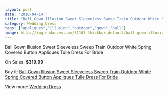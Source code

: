 ```yaml
---
layout: post
date: '2018-04-14'
title: "Ball Gown Illusion Sweet Sleeveless Sweep Train Outdoor White Spring Covered Button Appliques Tulle Dress For Bride"
category: Wedding Dress
tags: ["appliques","illusion","outdoor","gown","ball"]
image: http://img.eudances.com/31163-thickbox_default/ball-gown-illusion-sweet-sleeveless-sweep-train-outdoor-white-spring-covered-button-appliques-tulle-dress-for-bride.jpg
---
```

Ball Gown Illusion Sweet Sleeveless Sweep Train Outdoor White Spring Covered Button Appliques Tulle Dress For Bride

On Sales: **$319.99**
<a href="https://www.eudances.com/en/wedding-dress/9819-ball-gown-illusion-sweet-sleeveless-sweep-train-outdoor-white-spring-covered-button-appliques-tulle-dress-for-bride.html"><amp-img layout="responsive" width="600" height="600" src="//img.eudances.com/31163-thickbox_default/ball-gown-illusion-sweet-sleeveless-sweep-train-outdoor-white-spring-covered-button-appliques-tulle-dress-for-bride.jpg" alt="Ball Gown Illusion Sweet Sleeveless Sweep Train Outdoor White Spring Covered Button Appliques Tulle Dress For Bride 0" /></a>
<a href="https://www.eudances.com/en/wedding-dress/9819-ball-gown-illusion-sweet-sleeveless-sweep-train-outdoor-white-spring-covered-button-appliques-tulle-dress-for-bride.html"><amp-img layout="responsive" width="600" height="600" src="//img.eudances.com/31173-thickbox_default/ball-gown-illusion-sweet-sleeveless-sweep-train-outdoor-white-spring-covered-button-appliques-tulle-dress-for-bride.jpg" alt="Ball Gown Illusion Sweet Sleeveless Sweep Train Outdoor White Spring Covered Button Appliques Tulle Dress For Bride 1" /></a>
<a href="https://www.eudances.com/en/wedding-dress/9819-ball-gown-illusion-sweet-sleeveless-sweep-train-outdoor-white-spring-covered-button-appliques-tulle-dress-for-bride.html"><amp-img layout="responsive" width="600" height="600" src="//img.eudances.com/31172-thickbox_default/ball-gown-illusion-sweet-sleeveless-sweep-train-outdoor-white-spring-covered-button-appliques-tulle-dress-for-bride.jpg" alt="Ball Gown Illusion Sweet Sleeveless Sweep Train Outdoor White Spring Covered Button Appliques Tulle Dress For Bride 2" /></a>
<a href="https://www.eudances.com/en/wedding-dress/9819-ball-gown-illusion-sweet-sleeveless-sweep-train-outdoor-white-spring-covered-button-appliques-tulle-dress-for-bride.html"><amp-img layout="responsive" width="600" height="600" src="//img.eudances.com/31171-thickbox_default/ball-gown-illusion-sweet-sleeveless-sweep-train-outdoor-white-spring-covered-button-appliques-tulle-dress-for-bride.jpg" alt="Ball Gown Illusion Sweet Sleeveless Sweep Train Outdoor White Spring Covered Button Appliques Tulle Dress For Bride 3" /></a>
<a href="https://www.eudances.com/en/wedding-dress/9819-ball-gown-illusion-sweet-sleeveless-sweep-train-outdoor-white-spring-covered-button-appliques-tulle-dress-for-bride.html"><amp-img layout="responsive" width="600" height="600" src="//img.eudances.com/31170-thickbox_default/ball-gown-illusion-sweet-sleeveless-sweep-train-outdoor-white-spring-covered-button-appliques-tulle-dress-for-bride.jpg" alt="Ball Gown Illusion Sweet Sleeveless Sweep Train Outdoor White Spring Covered Button Appliques Tulle Dress For Bride 4" /></a>
<a href="https://www.eudances.com/en/wedding-dress/9819-ball-gown-illusion-sweet-sleeveless-sweep-train-outdoor-white-spring-covered-button-appliques-tulle-dress-for-bride.html"><amp-img layout="responsive" width="600" height="600" src="//img.eudances.com/31169-thickbox_default/ball-gown-illusion-sweet-sleeveless-sweep-train-outdoor-white-spring-covered-button-appliques-tulle-dress-for-bride.jpg" alt="Ball Gown Illusion Sweet Sleeveless Sweep Train Outdoor White Spring Covered Button Appliques Tulle Dress For Bride 5" /></a>
<a href="https://www.eudances.com/en/wedding-dress/9819-ball-gown-illusion-sweet-sleeveless-sweep-train-outdoor-white-spring-covered-button-appliques-tulle-dress-for-bride.html"><amp-img layout="responsive" width="600" height="600" src="//img.eudances.com/31168-thickbox_default/ball-gown-illusion-sweet-sleeveless-sweep-train-outdoor-white-spring-covered-button-appliques-tulle-dress-for-bride.jpg" alt="Ball Gown Illusion Sweet Sleeveless Sweep Train Outdoor White Spring Covered Button Appliques Tulle Dress For Bride 6" /></a>
<a href="https://www.eudances.com/en/wedding-dress/9819-ball-gown-illusion-sweet-sleeveless-sweep-train-outdoor-white-spring-covered-button-appliques-tulle-dress-for-bride.html"><amp-img layout="responsive" width="600" height="600" src="//img.eudances.com/31167-thickbox_default/ball-gown-illusion-sweet-sleeveless-sweep-train-outdoor-white-spring-covered-button-appliques-tulle-dress-for-bride.jpg" alt="Ball Gown Illusion Sweet Sleeveless Sweep Train Outdoor White Spring Covered Button Appliques Tulle Dress For Bride 7" /></a>
<a href="https://www.eudances.com/en/wedding-dress/9819-ball-gown-illusion-sweet-sleeveless-sweep-train-outdoor-white-spring-covered-button-appliques-tulle-dress-for-bride.html"><amp-img layout="responsive" width="600" height="600" src="//img.eudances.com/31166-thickbox_default/ball-gown-illusion-sweet-sleeveless-sweep-train-outdoor-white-spring-covered-button-appliques-tulle-dress-for-bride.jpg" alt="Ball Gown Illusion Sweet Sleeveless Sweep Train Outdoor White Spring Covered Button Appliques Tulle Dress For Bride 8" /></a>
<a href="https://www.eudances.com/en/wedding-dress/9819-ball-gown-illusion-sweet-sleeveless-sweep-train-outdoor-white-spring-covered-button-appliques-tulle-dress-for-bride.html"><amp-img layout="responsive" width="600" height="600" src="//img.eudances.com/31165-thickbox_default/ball-gown-illusion-sweet-sleeveless-sweep-train-outdoor-white-spring-covered-button-appliques-tulle-dress-for-bride.jpg" alt="Ball Gown Illusion Sweet Sleeveless Sweep Train Outdoor White Spring Covered Button Appliques Tulle Dress For Bride 9" /></a>
<a href="https://www.eudances.com/en/wedding-dress/9819-ball-gown-illusion-sweet-sleeveless-sweep-train-outdoor-white-spring-covered-button-appliques-tulle-dress-for-bride.html"><amp-img layout="responsive" width="600" height="600" src="//img.eudances.com/31164-thickbox_default/ball-gown-illusion-sweet-sleeveless-sweep-train-outdoor-white-spring-covered-button-appliques-tulle-dress-for-bride.jpg" alt="Ball Gown Illusion Sweet Sleeveless Sweep Train Outdoor White Spring Covered Button Appliques Tulle Dress For Bride 10" /></a>

Buy it: [Ball Gown Illusion Sweet Sleeveless Sweep Train Outdoor White Spring Covered Button Appliques Tulle Dress For Bride](https://www.eudances.com/en/wedding-dress/9819-ball-gown-illusion-sweet-sleeveless-sweep-train-outdoor-white-spring-covered-button-appliques-tulle-dress-for-bride.html "Ball Gown Illusion Sweet Sleeveless Sweep Train Outdoor White Spring Covered Button Appliques Tulle Dress For Bride")

View more: [Wedding Dress](https://www.eudances.com/en/164-wedding-dress "Wedding Dress")